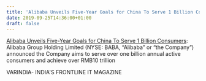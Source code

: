 ```yaml
---
title: 'Alibaba Unveils Five-Year Goals for China To Serve 1 Billion Consumers'
date: 2019-09-25T14:36:00+01:00
draft: false
---
```


[Alibaba Unveils Five-Year Goals for China To Serve 1 Billion Consumers](https://varindia.com/news/alibaba-unveils-fiveyear-goals-for-china-to-serve-1-billion-consumers#.XYttS0EHUPE.blogger): Alibaba Group Holding Limited (NYSE: BABA, “Alibaba” or “the Company”) announced the Company aims to serve over one billion annual active consumers and achieve over RMB10 trillion  
  
VARINDIA- INDIA'S FRONTLINE IT MAGAZINE